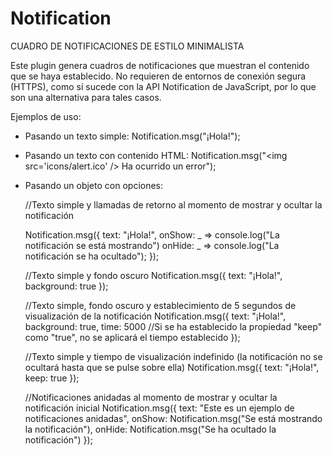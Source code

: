 # Notification
CUADRO DE NOTIFICACIONES DE ESTILO MINIMALISTA

Este plugin genera cuadros de notificaciones que muestran el contenido que se haya establecido. No requieren de entornos de conexión segura (HTTPS), como sí sucede con la API Notification de JavaScript, por lo que son una alternativa para tales casos.

Ejemplos de uso:

- Pasando un texto simple:
 	Notification.msg("¡Hola!");
	
- Pasando un texto con contenido HTML:
 	Notification.msg("&lt;img src='icons/alert.ico' /&gt; Ha ocurrido un error");
	
- Pasando un objeto con opciones:
 	
	//Texto simple y llamadas de retorno al momento de mostrar y ocultar la notificación
 	
	Notification.msg({
 		text: "¡Hola!",
 		onShow: _ => console.log("La notificación se está mostrando")
 		onHide: _ => console.log("La notificación se ha ocultado");
 	});
	
	//Texto simple y fondo oscuro
	Notification.msg({
		text: "¡Hola!",
		background: true
	});
	
	//Texto simple, fondo oscuro y establecimiento de 5 segundos de visualización de la notificación
	Notification.msg({
		text: "¡Hola!",
		background: true,
		time: 5000 //Si se ha establecido la propiedad "keep" como "true", no se aplicará el tiempo establecido
	});
	
	//Texto simple y tiempo de visualización indefinido (la notificación no se ocultará hasta que se pulse sobre ella)
	Notification.msg({
		text: "¡Hola!",
		keep: true
	});
	
	//Notificaciones anidadas al momento de mostrar y ocultar la notificación inicial
	Notification.msg({
		text: "Este es un ejemplo de notificaciones anidadas",
		onShow: Notification.msg("Se está mostrando la notificación"),
		onHide: Notification.msg("Se ha ocultado la notificación")
	});
